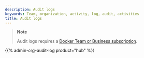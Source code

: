 ```yaml
---
description: Audit logs
keywords: Team, organization, activity, log, audit, activities
title: Audit logs
---
```


> **Note**
>
> Audit logs requires a [Docker Team or Business subscription](../subscription/index.md).

{{% admin-org-audit-log product="hub" %}}